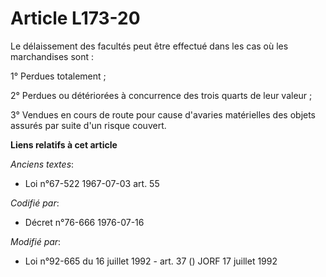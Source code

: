 # Article L173-20

Le délaissement des facultés peut être effectué dans les cas où les marchandises sont :

1° Perdues totalement ;

2° Perdues ou détériorées à concurrence des trois quarts de leur valeur ;

3° Vendues en cours de route pour cause d'avaries matérielles des objets assurés par suite d'un risque couvert.

**Liens relatifs à cet article**

_Anciens textes_:

  - Loi n°67-522 1967-07-03 art. 55

_Codifié par_:

  - Décret n°76-666 1976-07-16

_Modifié par_:

  - Loi n°92-665 du 16 juillet 1992 - art. 37 () JORF 17 juillet 1992
